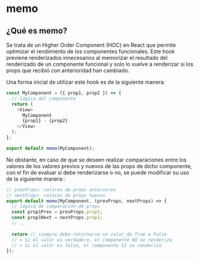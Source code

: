 # memo

## ¿Qué es memo?

Se trata de un Higher Order Component (HOC) en React que permite optimizar el rendimiento de los componentes funcionales. Este hook previene renderizados innecesarios al memorizar el resultado del renderizado de un componente funcional y solo lo vuelve a renderizar si los props que recibió con anterioridad han cambiado.

Una forma inicial de utilizar este hook es de la siguiente manera:

```javascript
const MyComponent = ({ prop1, prop2 }) => {
  // lógica del componente
  return (
    <View>
      MyComponent
      {prop1} - {prop2}
    </View>
  );
};

export default memo(MyComponent);
```

No obstante, en caso de que se deseen realizar comparaciones entre los valores de los valores previos y nuevos de las props de dicho componente, con el fin de evaluar si debe renderizarse o no, se puede modificar su uso de la siguiente manera::

```javascript
// prevProps: valores de props anteriores
// nextProps: valores de props nuevos
export default memo(MyComponent, (prevProps, nextProps) => {
  // lógica de comparación de props
  const prop1Prev = prevProps.prop1;
  const prop1Next = nextProps.prop1;
  // ...
  
  return // siempre debe retornarse un valor de True o False
  // > Si el valor es verdadero, el componente NO se renderiza
  // > Si el valor es falso, el componente SI se renderiza
});
```
